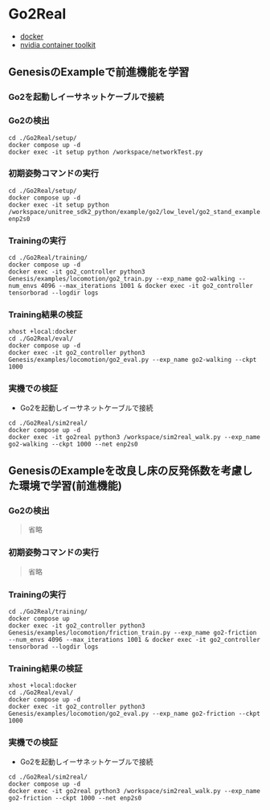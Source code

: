 # Go2Real

- [docker](https://docs.docker.com/engine/install/ubuntu/#install-using-the-repository)
- [nvidia container toolkit](https://docs.nvidia.com/datacenter/cloud-native/container-toolkit/latest/install-guide.html#with-apt-ubuntu-debian)

## GenesisのExampleで前進機能を学習
### Go2を起動しイーサネットケーブルで接続
### Go2の検出
```
cd ./Go2Real/setup/
docker compose up -d
docker exec -it setup python /workspace/networkTest.py
```

### 初期姿勢コマンドの実行
```
cd ./Go2Real/setup/
docker compose up -d
docker exec -it setup python /workspace/unitree_sdk2_python/example/go2/low_level/go2_stand_example.py enp2s0
```

### Trainingの実行
```
cd ./Go2Real/training/
docker compose up -d
docker exec -it go2_controller python3 Genesis/examples/locomotion/go2_train.py --exp_name go2-walking --num_envs 4096 --max_iterations 1001 & docker exec -it go2_controller tensorborad --logdir logs
```

### Training結果の検証
```
xhost +local:docker
cd ./Go2Real/eval/
docker compose up -d
docker exec -it go2_controller python3 Genesis/examples/locomotion/go2_eval.py --exp_name go2-walking --ckpt 1000
```

### 実機での検証
- Go2を起動しイーサネットケーブルで接続
```
cd ./Go2Real/sim2real/
docker compose up -d
docker exec -it go2real python3 /workspace/sim2real_walk.py --exp_name go2-walking --ckpt 1000 --net enp2s0
```

## GenesisのExampleを改良し床の反発係数を考慮した環境で学習(前進機能)

### Go2の検出
> 省略

### 初期姿勢コマンドの実行
> 省略

### Trainingの実行
```
cd ./Go2Real/training/
docker compose up
docker exec -it go2_controller python3 Genesis/examples/locomotion/friction_train.py --exp_name go2-friction --num_envs 4096 --max_iterations 1001 & docker exec -it go2_controller tensorborad --logdir logs
```

### Training結果の検証
```
xhost +local:docker
cd ./Go2Real/eval/
docker compose up -d
docker exec -it go2_controller python3 Genesis/examples/locomotion/go2_eval.py --exp_name go2-friction --ckpt 1000
```

### 実機での検証
- Go2を起動しイーサネットケーブルで接続
```
cd ./Go2Real/sim2real/
docker compose up -d
docker exec -it go2real python3 /workspace/sim2real_walk.py --exp_name go2-friction --ckpt 1000 --net enp2s0
```

